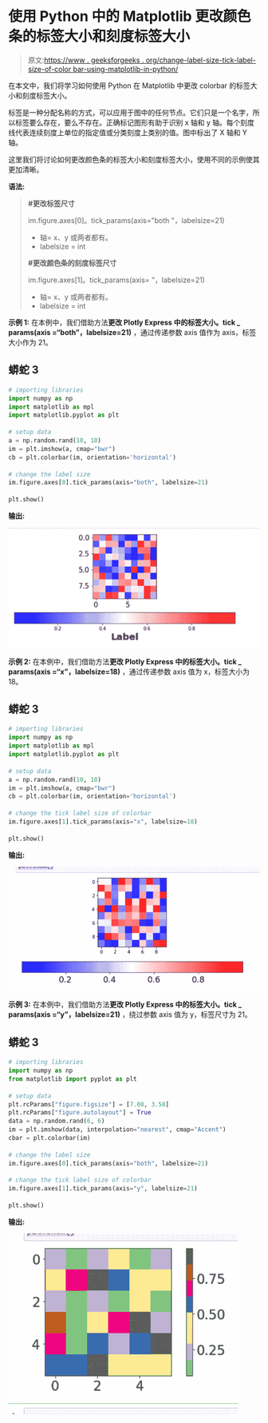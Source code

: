 # 使用 Python 中的 Matplotlib 更改颜色条的标签大小和刻度标签大小

> 原文:[https://www . geeksforgeeks . org/change-label-size-tick-label-size-of-color bar-using-matplotlib-in-python/](https://www.geeksforgeeks.org/change-the-label-size-and-tick-label-size-of-colorbar-using-matplotlib-in-python/)

在本文中，我们将学习如何使用 Python 在 Matplotlib 中更改 colorbar 的标签大小和刻度标签大小。

标签是一种分配名称的方式，可以应用于图中的任何节点。它们只是一个名字，所以标签要么存在，要么不存在。正确标记图形有助于识别 x 轴和 y 轴。每个刻度线代表连续刻度上单位的指定值或分类刻度上类别的值。图中标出了 X 轴和 Y 轴。

这里我们将讨论如何更改颜色条的标签大小和刻度标签大小，使用不同的示例使其更加清晰。

**语法:**

> **#更改标签尺寸**
> 
> im.figure.axes[0]。tick_params(axis="both "，labelsize=21)
> 
> *   轴= x、y 或两者都有。
> *   labelsize = int
> 
> **#更改颜色条的刻度标签尺寸**
> 
> im.figure.axes[1]。tick_params(axis= "，labelsize=21)
> 
> *   轴= x、y 或两者都有。
> *   labelsize = int

**示例 1:** 在本例中，我们借助方法**更改 Plotly Express 中的标签大小。tick _ params(axis =“both”，labelsize=21)** ，通过传递参数 axis 值作为 axis，标签大小作为 21。

## 蟒蛇 3

```py
# importing libraries
import numpy as np
import matplotlib as mpl
import matplotlib.pyplot as plt

# setup data
a = np.random.rand(10, 10)
im = plt.imshow(a, cmap="bwr")
cb = plt.colorbar(im, orientation='horizontal')

# change the label size
im.figure.axes[0].tick_params(axis="both", labelsize=21)

plt.show()
```

**输出:**

![](img/b6f617ede05ec692f795af9484ffa09a.png)

**示例 2:** 在本例中，我们借助方法**更改 Plotly Express 中的标签大小。tick _ params(axis =“x”，labelsize=18)** ，通过传递参数 axis 值为 x，标签大小为 18。

## 蟒蛇 3

```py
# importing libraries
import numpy as np
import matplotlib as mpl
import matplotlib.pyplot as plt

# setup data
a = np.random.rand(10, 10)
im = plt.imshow(a, cmap="bwr")
cb = plt.colorbar(im, orientation='horizontal')

# change the tick label size of colorbar
im.figure.axes[1].tick_params(axis="x", labelsize=18)

plt.show()
```

**输出:**

![](img/16cabde4a56b6a4c536bbfa5e9863f54.png)

**示例 3:** 在本例中，我们借助方法**更改 Plotly Express 中的标签大小。tick _ params(axis =“y”，labelsize=21)** ，绕过参数 axis 值为 y，标签尺寸为 21。

## 蟒蛇 3

```py
# importing libraries
import numpy as np
from matplotlib import pyplot as plt

# setup data
plt.rcParams["figure.figsize"] = [7.00, 3.50]
plt.rcParams["figure.autolayout"] = True
data = np.random.rand(6, 6)
im = plt.imshow(data, interpolation="nearest", cmap="Accent")
cbar = plt.colorbar(im)

# change the label size
im.figure.axes[0].tick_params(axis="both", labelsize=21)

# change the tick label size of colorbar
im.figure.axes[1].tick_params(axis="y", labelsize=21)

plt.show()
```

**输出:**

![](img/44ea973b32020d9d84ef4ebed4f90263.png)